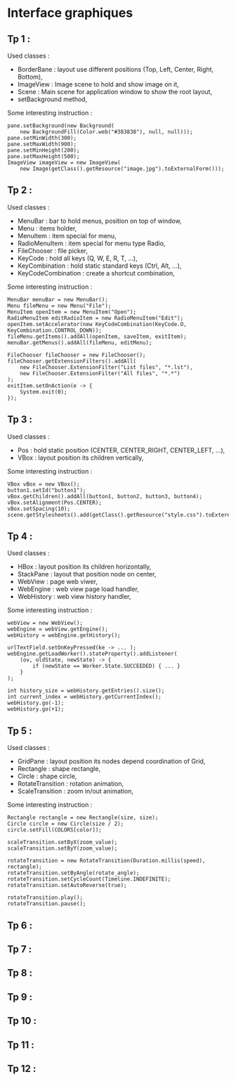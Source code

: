 # Interface graphiques

## Tp 1 :

Used classes : 

* BorderBane : layout use different positions (Top, Left, Center, Right, Bottom),
* ImageView : Image scene to hold and show image on it,
* Scene : Main scene for application window to show the root layout,
* setBackground method,

Some interesting instruction :
```$xslt
pane.setBackground(new Background(
    new BackgroundFill(Color.web("#383838"), null, null)));
pane.setMinWidth(300);
pane.setMaxWidth(900);
pane.setMinHeight(200);
pane.setMaxHeight(500);
ImageView imageView = new ImageView(
    new Image(getClass().getResource("image.jpg").toExternalForm()));
```

## Tp 2 :

Used classes :

* MenuBar : bar to hold menus, position on top of window,
* Menu : items holder,
* MenuItem : item special for menu,
* RadioMenuItem : item special for menu type Radio,
* FileChooser : file picker,
* KeyCode : hold all keys (Q, W, E, R, T, ...),
* KeyCombination : hold static standard keys (Ctrl, Alt, ...),
* KeyCodeCombination : create a shortcut combination,

Some interesting instruction :
```$xslt
MenuBar menuBar = new MenuBar();
Menu fileMenu = new Menu("File");
MenuItem openItem = new MenuItem("Open"); 
RadioMenuItem editRadioItem = new RadioMenuItem("Edit");  
openItem.setAccelerator(new KeyCodeCombination(KeyCode.O, KeyCombination.CONTROL_DOWN)); 
fileMenu.getItems().addAll(openItem, saveItem, exitItem);
menuBar.getMenus().addAll(fileMenu, editMenu);

FileChooser fileChooser = new FileChooser();
fileChooser.getExtensionFilters().addAll(
    new FileChooser.ExtensionFilter("List files", "*.lst"),
    new FileChooser.ExtensionFilter("All files", "*.*")
);
exitItem.setOnAction(e -> {
    System.exit(0);
});
```

## Tp 3 :

Used classes :

* Pos : hold static position (CENTER, CENTER_RIGHT, CENTER_LEFT, ...),
* VBox : layout position its children vertically,

Some interesting instruction :
```$xslt
VBox vBox = new VBox();
button1.setId("button1");
vBox.getChildren().addAll(button1, button2, button3, button4);
vBox.setAlignment(Pos.CENTER);
vBox.setSpacing(10);
scene.getStylesheets().add(getClass().getResource("style.css").toExternalForm());
```

## Tp 4 :

Used classes :

* HBox : layout position its children horizontally,
* StackPane : layout that position node on center,
* WebView : page web viwer,
* WebEngine : web view page load handler,
* WebHistory : web view history handler,

Some interesting instruction :
```$xslt
webView = new WebView();
webEngine = webView.getEngine();
webHistory = webEngine.getHistory();

urlTextField.setOnKeyPressed(ke -> ... );
webEngine.getLoadWorker().stateProperty().addListener(
    (ov, oldState, newState) -> {
    	if (newState == Worker.State.SUCCEEDED) { ... }
	}
);

int history_size = webHistory.getEntries().size();
int current_index = webHistory.getCurrentIndex();
webHistory.go(-1);
webHistory.go(+1);
```

## Tp 5 :

Used classes :

* GridPane : layout position its nodes depend coordination of Grid,
* Rectangle : shape rectangle,
* Circle : shape circle,
* RotateTransition : rotation animation,
* ScaleTransition : zoom in/out animation,

Some interesting instruction :
```$xslt
Rectangle rectangle = new Rectangle(size, size);
Circle circle = new Circle(size / 2);
circle.setFill(COLORS[color]);

scaleTransition.setByX(zoom_value);
scaleTransition.setByY(zoom_value);

rotateTransition = new RotateTransition(Duration.millis(speed), rectangle);
rotateTransition.setByAngle(rotate_angle);
rotateTransition.setCycleCount(Timeline.INDEFINITE);
rotateTransition.setAutoReverse(true);

rotateTransition.play();
rotateTransition.pause();
```

## Tp 6 :

## Tp 7 :

## Tp 8 :

## Tp 9 :

## Tp 10 :

## Tp 11 :

## Tp 12 :







